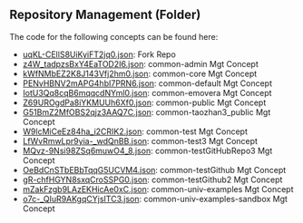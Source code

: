 ## Repository Management \(Folder\)

The code for the following concepts can be found here: 

- [uqKL\-CEllS8UiKyiFT2jq0.json](uqKL-CEllS8UiKyiFT2jq0.json): Fork Repo
- [z4W\_tadpzsBxY4EaTOD2I6.json](z4W_tadpzsBxY4EaTOD2I6.json): common\-admin Mgt Concept
- [kWfNMbEZ2K8J143Vfj2hm0.json](kWfNMbEZ2K8J143Vfj2hm0.json): common\-core Mgt Concept
- [PENvHBNV2mAPG4hbI7PRN6.json](PENvHBNV2mAPG4hbI7PRN6.json): common\-default Mgt Concept
- [IotU3Qq8cqB6mqqcdNYml0.json](IotU3Qq8cqB6mqqcdNYml0.json): common\-emovera Mgt Concept
- [Z69UROgdPa8iYKMUUh6Xf0.json](Z69UROgdPa8iYKMUUh6Xf0.json): common\-public Mgt Concept
- [G51BmZ2MfOBS2qjz3AAQ7C.json](G51BmZ2MfOBS2qjz3AAQ7C.json): common\-taozhan3\_public Mgt Concept
- [W9lcMiCeEz84ha\_i2CRIK2.json](W9lcMiCeEz84ha_i2CRIK2.json): common\-test Mgt Concept
- [LfWvRmwLpr9yia\-\_wdQnBB.json](LfWvRmwLpr9yia-_wdQnBB.json): common\-test3 Mgt Concept
- [MQvz\-9Nsi98ZSq6muwO4\_8.json](MQvz-9Nsi98ZSq6muwO4_8.json): common\-testGitHubRepo3 Mgt Concept
- [OeBdCnSTbEBbTqqG5UCVM4.json](OeBdCnSTbEBbTqqG5UCVM4.json): common\-testGithub Mgt Concept
- [gR\-chfHGYN8sxqCroSSPG0.json](gR-chfHGYN8sxqCroSSPG0.json): common\-testGithub2 Mgt Concept
- [mZakFzgb9LAzEKHicAe0xC.json](mZakFzgb9LAzEKHicAe0xC.json): common\-univ\-examples Mgt Concept
- [o7c\-\_QIuR9AKgqCYjsITC3.json](o7c-_QIuR9AKgqCYjsITC3.json): common\-univ\-examples\-sandbox Mgt Concept
